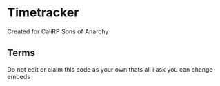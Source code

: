# Timetracker
Created for CaliRP Sons of Anarchy

## Terms

Do not edit or claim this code as your own thats all i ask
you can change embeds

